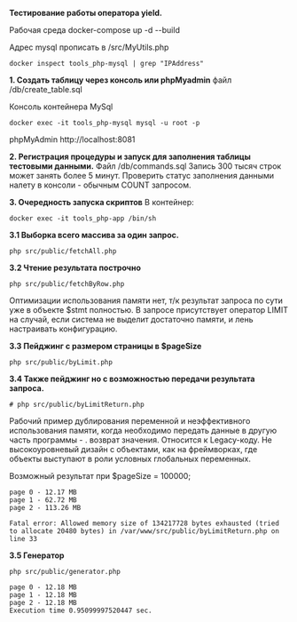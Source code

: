 **Тестирование работы оператора yield.**

Рабочая среда
docker-compose up -d --build

Адрес mysql прописать в /src/MyUtils.php
```console
docker inspect tools_php-mysql | grep "IPAddress"
```

**1. Создать таблицу через консоль или phpMyadmin**
файл /db/create_table.sql

Консоль контейнера MySql 
```console
docker exec -it tools_php-mysql mysql -u root -p
```

phpMyAdmin http://localhost:8081

**2. Регистрация процедуры и запуск для заполнения таблицы тестовыми данными.**
Файл /db/commands.sql
Запись 300 тысяч строк может занять более 5 минут. Проверить статус заполнения данными налету в консоли - обычным COUNT запросом.

**3. Очередность запуска скриптов**
В контейнер: 
```console
docker exec -it tools_php-app /bin/sh 
```

**3.1 Выборка всего массива за один запрос.**
```console
php src/public/fetchAll.php
```

**3.2 Чтение результата построчно**
```console
php src/public/fetchByRow.php
```
Оптимизации использования памяти нет, т/к результат запроса по сути уже в объекте $stmt полностью.
В запросе присутствует оператор LIMIT на случай, если система не выделит достаточно памяти, и лень настраивать конфигурацию.

**3.3 Пейджинг с размером страницы в $pageSize**
```console
php src/public/byLimit.php
```

**3.4 Также пейджинг но с возможностью передачи результата запроса.** 
```console
# php src/public/byLimitReturn.php
```
Рабочий пример дублирования переменной и неэффективного использования памяти, когда необходимо передать данные в другую часть программы - . возврат значения. Относится к Legacy-коду. Не высокоуровневый дизайн с объектами, как на фреймворках, где объекты выступают в роли условных глобальных переменных.

Возможный результат
при $pageSize = 100000;

```console
page 0 - 12.17 MB
page 1 - 62.72 MB
page 2 - 113.26 MB

Fatal error: Allowed memory size of 134217728 bytes exhausted (tried to allocate 20480 bytes) in /var/www/src/public/byLimitReturn.php on line 33
```
**3.5 Генератор**
```console
php src/public/generator.php

page 0 - 12.18 MB
page 1 - 12.18 MB
page 2 - 12.18 MB
Execution time 0.95099997520447 sec.
```